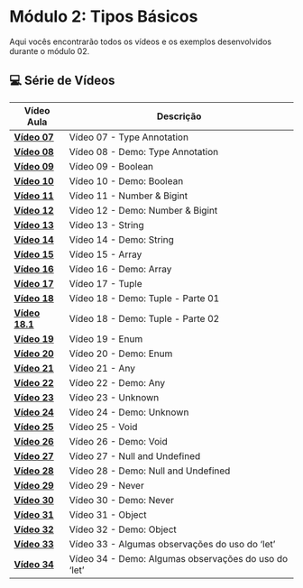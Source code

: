 # Módulo 2: Tipos Básicos

Aqui vocês encontrarão todos os vídeos e os exemplos desenvolvidos durante o módulo 02.

## 💻 Série de Vídeos

| Vídeo Aula                                     | Descrição                                            |
| ---------------------------------------------- | ---------------------------------------------------- |
| **[Vídeo 07](https://youtu.be/ocjS96i27zk)**   | Vídeo 07 - Type Annotation                           |
| **[Vídeo 08](https://youtu.be/BmLMwwWNblI)**   | Vídeo 08 - Demo: Type Annotation                     |
| **[Vídeo 09](https://youtu.be/y6dgaE-cPhc)**   | Vídeo 09 - Boolean                                   |
| **[Vídeo 10](https://youtu.be/SkXMjanTPbQ)**   | Vídeo 10 - Demo: Boolean                             |
| **[Vídeo 11](https://youtu.be/SsQqZPdPJl4)**   | Vídeo 11 - Number & Bigint                           |
| **[Vídeo 12](https://youtu.be/498uRBCoGf8)**   | Vídeo 12 - Demo: Number & Bigint                     |
| **[Vídeo 13](https://youtu.be/0LpB1I8YPnA)**   | Vídeo 13 - String                                    |
| **[Vídeo 14](https://youtu.be/Le9jY9AdWbI)**   | Vídeo 14 - Demo: String                              |
| **[Vídeo 15](https://youtu.be/IzEpibKEtg4)**   | Vídeo 15 - Array                                     |
| **[Vídeo 16](https://youtu.be/P1ZALg3mKtA)**   | Vídeo 16 - Demo: Array                               |
| **[Vídeo 17](https://youtu.be/APecrHh9K7E)**   | Vídeo 17 - Tuple                                     |
| **[Vídeo 18](https://youtu.be/Hz1mB0YwDWU)**   | Vídeo 18 - Demo: Tuple - Parte 01                    |
| **[Vídeo 18.1](https://youtu.be/0_61ggJ_yzY)** | Vídeo 18 - Demo: Tuple - Parte 02                    |
| **[Vídeo 19](https://youtu.be/oBlnDsKloAY)**   | Vídeo 19 - Enum                                      |
| **[Vídeo 20](https://youtu.be/aU5rKsHyxHk)**   | Vídeo 20 - Demo: Enum                                |
| **[Vídeo 21]()**                               | Vídeo 21 - Any                                       |
| **[Vídeo 22]()**                               | Vídeo 22 - Demo: Any                                 |
| **[Vídeo 23]()**                               | Vídeo 23 - Unknown                                   |
| **[Vídeo 24]()**                               | Vídeo 24 - Demo: Unknown                             |
| **[Vídeo 25]()**                               | Vídeo 25 - Void                                      |
| **[Vídeo 26]()**                               | Vídeo 26 - Demo: Void                                |
| **[Vídeo 27]()**                               | Vídeo 27 - Null and Undefined                        |
| **[Vídeo 28]()**                               | Vídeo 28 - Demo: Null and Undefined                  |
| **[Vídeo 29]()**                               | Vídeo 29 - Never                                     |
| **[Vídeo 30]()**                               | Vídeo 30 - Demo: Never                               |
| **[Vídeo 31]()**                               | Vídeo 31 - Object                                    |
| **[Vídeo 32]()**                               | Vídeo 32 - Demo: Object                              |
| **[Vídeo 33]()**                               | Vídeo 33 - Algumas observações do uso do ‘let’       |
| **[Vídeo 34]()**                               | Vídeo 34 - Demo: Algumas observações do uso do ‘let’ |
